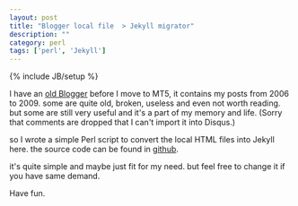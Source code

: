 ```yaml
---
layout: post
title: "Blogger local file  > Jekyll migrator"
description: ""
category: perl
tags: ['perl', 'Jekyll']
---
```

{% include JB/setup %}

I have an [old Blogger](http://fayland.org/blog/) before I move to MT5, it contains my posts from 2006 to 2009. some are quite old, broken, useless and even not worth reading. but some are still very useful and it's a part of my memory and life. (Sorry that comments are dropped that I can't import it into Disqus.)

so I wrote a simple Perl script to convert the local HTML files into Jekyll here. the source code can be found in [github](https://github.com/fayland/p5-jekyll-scripts/blob/master/blogger/migrator.pl).

it's quite simple and maybe just fit for my need. but feel free to change it if you have same demand.

Have fun.